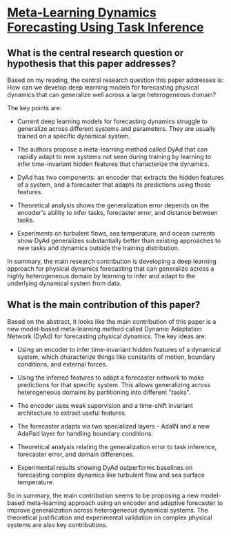 # [Meta-Learning Dynamics Forecasting Using Task Inference](https://arxiv.org/abs/2102.10271v5)

## What is the central research question or hypothesis that this paper addresses?

 Based on my reading, the central research question this paper addresses is: How can we develop deep learning models for forecasting physical dynamics that can generalize well across a large heterogeneous domain? 

The key points are:

- Current deep learning models for forecasting dynamics struggle to generalize across different systems and parameters. They are usually trained on a specific dynamical system.

- The authors propose a meta-learning method called DyAd that can rapidly adapt to new systems not seen during training by learning to infer time-invariant hidden features that characterize the dynamics.

- DyAd has two components: an encoder that extracts the hidden features of a system, and a forecaster that adapts its predictions using those features.

- Theoretical analysis shows the generalization error depends on the encoder's ability to infer tasks, forecaster error, and distance between tasks.

- Experiments on turbulent flows, sea temperature, and ocean currents show DyAd generalizes substantially better than existing approaches to new tasks and dynamics outside the training distribution.

In summary, the main research contribution is developing a deep learning approach for physical dynamics forecasting that can generalize across a highly heterogeneous domain by learning to infer and adapt to the underlying dynamical system from data.


## What is the main contribution of this paper?

 Based on the abstract, it looks like the main contribution of this paper is a new model-based meta-learning method called Dynamic Adaptation Network (DyAd) for forecasting physical dynamics. The key ideas are:

- Using an encoder to infer time-invariant hidden features of a dynamical system, which characterize things like constants of motion, boundary conditions, and external forces.

- Using the inferred features to adapt a forecaster network to make predictions for that specific system. This allows generalizing across heterogeneous domains by partitioning into different "tasks".

- The encoder uses weak supervision and a time-shift invariant architecture to extract useful features. 

- The forecaster adapts via two specialized layers - AdaIN and a new AdaPad layer for handling boundary conditions.

- Theoretical analysis relating the generalization error to task inference, forecaster error, and domain differences.

- Experimental results showing DyAd outperforms baselines on forecasting complex dynamics like turbulent flow and sea surface temperature.

So in summary, the main contribution seems to be proposing a new model-based meta-learning approach using an encoder and adaptive forecaster to improve generalization across heterogeneous dynamical systems. The theoretical justification and experimental validation on complex physical systems are also key contributions.
